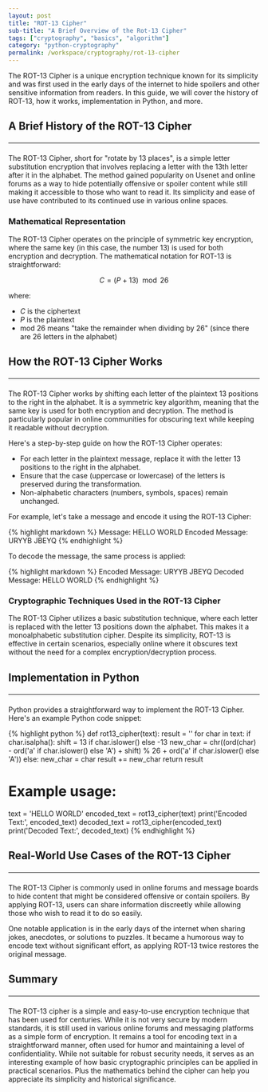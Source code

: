 ```yaml
---
layout: post
title: "ROT-13 Cipher"
sub-title: "A Brief Overview of the Rot-13 Cipher"
tags: ["cryptography", "basics", "algorithm"]
category: "python-cryptography"
permalink: /workspace/cryptography/rot-13-cipher
---
```


The ROT-13 Cipher is a unique encryption technique known for its simplicity and was first used in the early days of the internet to hide spoilers and other sensitive information from readers. In this guide, we will cover the history of ROT-13, how it works, implementation in Python, and more.

## A Brief History of the ROT-13 Cipher <hr>

The ROT-13 Cipher, short for "rotate by 13 places", is a simple letter substitution encryption that involves replacing a letter with the 13th letter after it in the alphabet. The method gained popularity on Usenet and online forums as a way to hide potentially offensive or spoiler content while still making it accessible to those who want to read it. Its simplicity and ease of use have contributed to its continued use in various online spaces.

### Mathematical Representation

The ROT-13 Cipher operates on the principle of symmetric key encryption, where the same key (in this case, the number 13) is used for both encryption and decryption. The mathematical notation for ROT-13 is straightforward:

$$C = (P + 13) \mod 26$$

where:
- $C$ is the ciphertext
- $P$ is the plaintext
- mod $26$ means "take the remainder when dividing by 26" (since there are 26 letters in the alphabet)

## How the ROT-13 Cipher Works <hr>

The ROT-13 Cipher works by shifting each letter of the plaintext 13 positions to the right in the alphabet. It is a symmetric key algorithm, meaning that the same key is used for both encryption and decryption. The method is particularly popular in online communities for obscuring text while keeping it readable without decryption.

Here's a step-by-step guide on how the ROT-13 Cipher operates:

- For each letter in the plaintext message, replace it with the letter 13 positions to the right in the alphabet.
- Ensure that the case (uppercase or lowercase) of the letters is preserved during the transformation.
- Non-alphabetic characters (numbers, symbols, spaces) remain unchanged.

For example, let's take a message and encode it using the ROT-13 Cipher:

{% highlight markdown %}
Message: HELLO WORLD
Encoded Message: URYYB JBEYQ
{% endhighlight %}

To decode the message, the same process is applied:

{% highlight markdown %}
Encoded Message: URYYB JBEYQ
Decoded Message: HELLO WORLD
{% endhighlight %}

### Cryptographic Techniques Used in the ROT-13 Cipher

The ROT-13 Cipher utilizes a basic substitution technique, where each letter is replaced with the letter 13 positions down the alphabet. This makes it a monoalphabetic substitution cipher. Despite its simplicity, ROT-13 is effective in certain scenarios, especially online where it obscures text without the need for a complex encryption/decryption process.

## Implementation in Python <hr>

Python provides a straightforward way to implement the ROT-13 Cipher. Here's an example Python code snippet:

{% highlight python %}
def rot13_cipher(text):
    result = ''
    for char in text:
        if char.isalpha():
            shift = 13 if char.islower() else -13
            new_char = chr((ord(char) - ord('a' if char.islower() else 'A') + shift) % 26 + ord('a' if char.islower() else 'A'))
        else:
            new_char = char
        result += new_char
    return result

# Example usage:
text = 'HELLO WORLD'
encoded_text = rot13_cipher(text)
print('Encoded Text:', encoded_text)
decoded_text = rot13_cipher(encoded_text)
print('Decoded Text:', decoded_text)
{% endhighlight %}

## Real-World Use Cases of the ROT-13 Cipher <hr>

The ROT-13 Cipher is commonly used in online forums and message boards to hide content that might be considered offensive or contain spoilers. By applying ROT-13, users can share information discreetly while allowing those who wish to read it to do so easily.

One notable application is in the early days of the internet when sharing jokes, anecdotes, or solutions to puzzles. It became a humorous way to encode text without significant effort, as applying ROT-13 twice restores the original message.

## Summary <hr>

The ROT-13 cipher is a simple and easy-to-use encryption technique that has been used for centuries. While it is not very secure by modern standards, it is still used in various online forums and messaging platforms as a simple form of encryption. It remains a tool for encoding text in a straightforward manner, often used for humor and maintaining a level of confidentiality. While not suitable for robust security needs, it serves as an interesting example of how basic cryptographic principles can be applied in practical scenarios. Plus the mathematics behind the cipher can help you appreciate its simplicity and historical significance.
